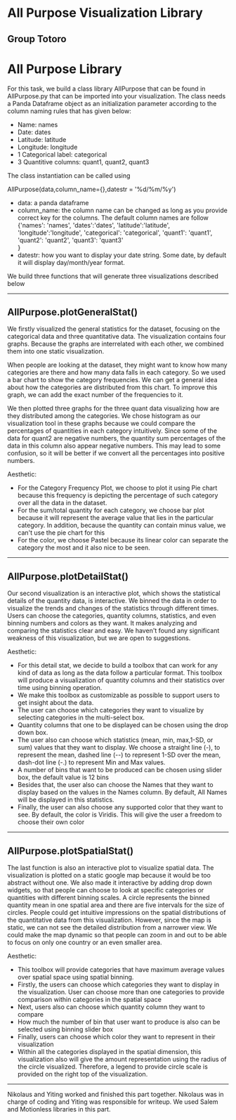 # All Purpose Visualization Library
## Group Totoro

# All Purpose Library

For this task, we build a class library AllPurpose that can be found in AllPurpose.py that can be imported into your visualization. The class needs a Panda Dataframe object as an initialization parameter according to the column naming rules that has given below:
- Name: names
- Date: dates
- Latitude: latitude
- Longitude: longitude
- 1 Categorical label: categorical
- 3 Quantitive columns: quant1, quant2, quant3

The class instantiation can be called using

AllPurpose(data,column_name={},datestr = '%d/%m/%y')
- data: a panda dataframe
- column_name: the column name can be changed as long as you provide correct key for the columns. The default column names are follow
                  {'names': 'names',
                   'dates':'dates',
                   'latitude':'latitude',
                   'longitude':'longitude',
                   'categorical': 'categorical',
                   'quant1': 'quant1',
                   'quant2': 'quant2',
                   'quant3': 'quant3'                  
                  }
- datestr: how you want to display your date string. Some date, by default it will display day/month/year format.

We build three functions that will generate three visualizations described below

----------------------------------------------------------------------------------------------
## AllPurpose.plotGeneralStat()

We firstly visualized the general statistics for the dataset, focusing on the categorical data and three quantitative data. The visualization contains four graphs. Because the graphs are interrelated with each other, we combined them into one static visualization. 

When people are looking at the dataset, they might want to know how many categories are there and how many data falls in each category. So we used a bar chart to show the category frequencies. We can get a general idea about how the categories are distributed from this chart. To improve this graph, we can add the exact number of the frequencies to it.

We then plotted three graphs for the three quant data visualizing how are they distributed among the categories. We chose histogram as our visualization tool in these graphs because we could compare the percentages of quantities in each category intuitively. Since some of the data for quant2 are negative numbers, the quantity sum percentages of the data in this column also appear negative numbers. This may lead to some confusion, so it will be better if we convert all the percentages into positive numbers.

Aesthetic:
- For the Category Frequency Plot, we choose to plot it using Pie chart because this frequency is depicting the percentage of such category over all the data in the dataset.
- For the sum/total quantity for each category, we choose bar plot because it will represent the average value that lies in the particular category. In addition, because the quantity can contain minus value, we can't use the pie chart for this
- For the color, we choose Pastel because its linear color can separate the category the most and it also nice to be seen.

----------------------------------------------------------------------------------------------
## AllPurpose.plotDetailStat()

Our second visualization is an interactive plot, which shows the statistical details of the quantity data, is interactive. We binned the data in order to visualize the trends and changes of the statistics through different times. Users can choose the categories, quantity columns, statistics, and even binning numbers and colors as they want. It makes analyzing and comparing the statistics clear and easy. We haven't found any significant weakness of this visualization, but we are open to suggestions. 

Aesthetic:
- For this detail stat, we decide to build a toolbox that can work for any kind of data as long as the data follow a particular format. This toolbox will produce a visualization of quantity columns and their statistics over time using binning operation.
- We make this toolbox as customizable as possible to support users to get insight about the data. 
- The user can choose which categories they want to visualize by selecting categories in the multi-select box. 
- Quantity columns that one to be displayed can be chosen using the drop down box. 
-  The user also can choose which statistics (mean, min, max,1-SD, or sum) values that they want to display. We choose a straight line (-),  to represent the mean, dashed line (--) to represent 1-SD over the mean, dash-dot line (-.) to represent Min and Max values.
- A number of bins that want to be produced can be chosen using slider box, the default value is 12 bins
- Besides that, the user also can choose the Names that they want to display based on the values in the Names column. By default, All Names will be displayed in this statistics.
- Finally, the user can also choose any supported color that they want to see. By default, the color is Viridis. This will give the user a freedom to choose their own color

----------------------------------------------------------------------------------------------
## AllPurpose.plotSpatialStat()

The last function is also an interactive plot to visualize spatial data. The visualization is plotted on a static google map because it would be too abstract without one. We also made it interactive by adding drop down widgets, so that people can choose to look at specific categories or quantities with different binning scales. A circle represents the binned quantity mean in one spatial area and there are five intervals for the size of circles. People could get intuitive impressions on the spatial distributions of the quantitative data from this visualization. However, since the map is static, we can not see the detailed distribution from a narrower view. We could make the map dynamic so that people can zoom in and out to be able to focus on only one country or an even smaller area. 

Aesthetic:
- This toolbox will provide categories that have maximum average values over spatial space using spatial binning. 
- Firstly, the users can choose which categories they want to display in the visualization. User can choose more than one categories to provide comparison within categories in the spatial space
- Next, users also can choose which quantity column they want to compare
- How much the number of bin that user want to produce is also can be selected using binning slider box
- Finally, users can choose which color they want to represent in their visualization
- Within all the categories displayed in the spatial dimension, this visualization also will give the amount representation using the radius of the circle visualized. Therefore, a legend to provide circle scale is provided on the right top of the visualization.

----------------------------------------------------------------------------------------------
Nikolaus and Yiting worked and finished this part together. Nikolaus was in charge of coding and Yiting was responsible for writeup. We used Salem and Motionless libraries in this part. 